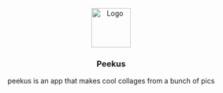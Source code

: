 <div align="center">
  <a href="https://github.com/lauramaror/peekus">
    <img src="" alt="Logo" width="80" height="80">
  </a>

<h3 align="center">Peekus</h3>

  <p align="center">
    peekus is an app that makes cool collages from a bunch of pics
  </p>
</div>